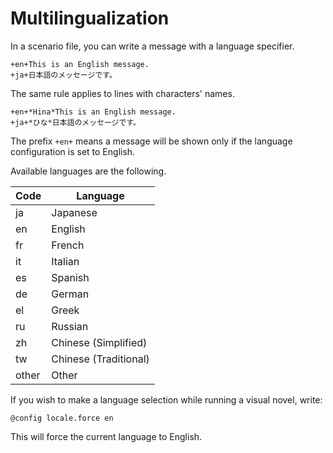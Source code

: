 Multilingualization
===================

In a scenario file, you can write a message with a language specifier.

```
+en+This is an English message.
+ja+日本語のメッセージです。
```

The same rule applies to lines with characters' names.

```
+en+*Hina*This is an English message.
+ja+*ひな*日本語のメッセージです。
```

The prefix `+en+` means a message will be shown only if the language configuration is set to English.

Available languages are the following.

|Code     |Language             |
|---------|---------------------|
|ja       |Japanese             |
|en       |English              |
|fr       |French               |
|it       |Italian              |
|es       |Spanish              |
|de       |German               |
|el       |Greek                |
|ru       |Russian              |
|zh       |Chinese (Simplified) |
|tw       |Chinese (Traditional)|
|other    |Other                |

If you wish to make a language selection while running a visual novel, write:

```
@config locale.force en
```

This will force the current language to English.
